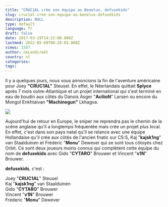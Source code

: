 ```yaml
---
title: "CRUC1AL crée son équipe au Benelux, defusekids"
slug: cruc1al-cree-son-equipe-au-benelux-defusekids
description: NULL
type: default
language: fr
draft: false
date: 2017-03-19T14:22:00.000Z
lastmod: 2022-05-09T00:28:03.000Z
views: 1557
author: neLendirekt
country: nl
categories:
tags:
---
```

Il y a quelques jours, nous vous annoncions la fin de l'aventure américaine pour Joey **"CRUC1AL"** Steusel. En effet, le Néerlandais quittait **Splyce** après 7 mois outre-Atlantique et un projet international qui s'est terminé en eau de boudin aux côtés du Danois Asger "**AcilioN**" Larsen ou encore du Mongol Enkhtaivan **"Machinegun"** Lkhagva.

![](/storage/images/58c6e97aa260c_14444299459355jpeg.jpeg)

Aujourd'hui de retour en Europe, le sniper ne reprendra pas le chemin de la scène anglaise qu'il a longtemps fréquentée mais crée un projet plus local. En effet, c'est dans son pays natal qu'il se relance avec une équipe Hollandaise qu'il crée aux côtés de l'ancien fnatic sur CS:S, Kaj "**kajsk1ng**" van Staalduinen et Fréderic "**Monu**" Dewever qui se sont tous côtoyés chez Orbit. Ce sont deux joueurs moins connus qui complètent cette équipe du nom de **defusekids** avec Gido "**CYTARO**" Brouwer et Vincent "**v1N**" Brouwer.

**defusekids**, c'est :

Joey "**CRUC1AL**" Steusel  
Kaj "**kajsk1ng**" van Staalduinen  
Gido "**CYTARO**" Brouwer  
Vincent "**v1N**" Brouwer  
Fréderic "**Monu**" Dewever

